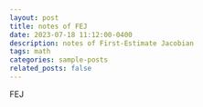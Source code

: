 ```yaml
---
layout: post
title: notes of FEJ
date: 2023-07-18 11:12:00-0400
description: notes of First-Estimate Jacobian
tags: math
categories: sample-posts
related_posts: false
---
```

FEJ
